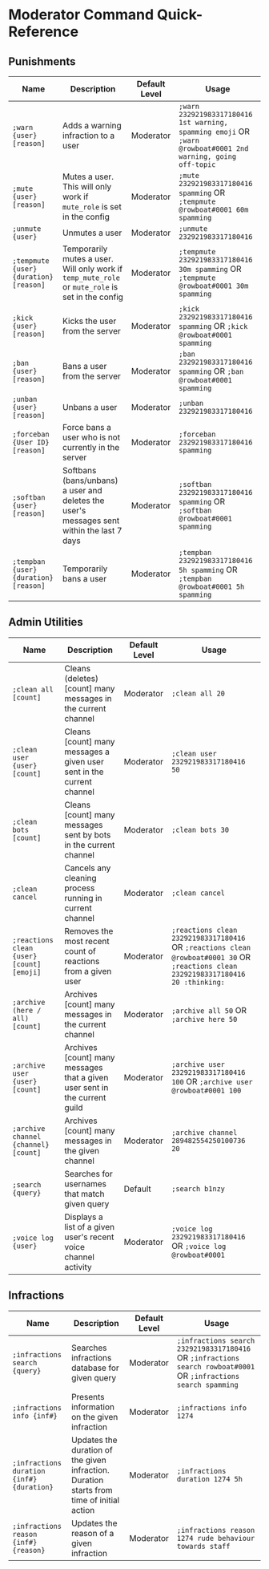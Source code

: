 # Moderator Command Quick-Reference

## Punishments

| Name | Description | Default Level | Usage |
|------|-------------|---------------|-------|
| `;warn {user} [reason]` | Adds a warning infraction to a user | Moderator | `;warn 232921983317180416 1st warning, spamming emoji` OR `;warn @rowboat#0001 2nd warning, going off-topic` |
| `;mute {user} [reason]` | Mutes a user. This will only work if `mute_role` is set in the config | Moderator | `;mute 232921983317180416 spamming` OR  `;tempmute @rowboat#0001 60m spamming` |
| `;unmute {user}` | Unmutes a user | Moderator | `;unmute 232921983317180416` |
| `;tempmute {user} {duration} [reason]` | Temporarily mutes a user. Will only work if `temp_mute_role` or `mute_role` is set in the config | Moderator | `;tempmute 232921983317180416 30m spamming` OR `;tempmute @rowboat#0001 30m spamming` |
| `;kick {user} [reason]` | Kicks the user from the server | Moderator | `;kick 232921983317180416 spamming` OR `;kick @rowboat#0001 spamming` |
| `;ban {user} [reason]` | Bans a user from the server | Moderator | `;ban 232921983317180416 spamming` OR `;ban @rowboat#0001 spamming` |
| `;unban {user} [reason]` | Unbans a user | Moderator | `;unban 232921983317180416` |
| `;forceban {User ID} [reason]` | Force bans a user who is not currently in the server | Moderator | `;forceban 232921983317180416 spamming` |
| `;softban {user} [reason]` | Softbans (bans/unbans) a user and deletes the user's messages sent within the last 7 days | Moderator | `;softban 232921983317180416 spamming` OR `;softban @rowboat#0001 spamming` |
| `;tempban {user} {duration} [reason]` | Temporarily bans a user | Moderator | `;tempban 232921983317180416 5h spamming` OR `;tempban @rowboat#0001 5h spamming` |


## Admin Utilities

| Name | Description | Default Level | Usage |
|------|-------------|---------------|-------|
| `;clean all [count]` | Cleans (deletes) [count] many messages in the current channel | Moderator | `;clean all 20` |
| `;clean user {user} [count]` | Cleans [count] many messages a given user sent in the current channel | Moderator | `;clean user 232921983317180416 50` |
| `;clean bots [count]` | Cleans [count] many messages sent by bots in the current channel | Moderator | `;clean bots 30` |
| `;clean cancel` | Cancels any cleaning process running in current channel | Moderator | `;clean cancel` |
| `;reactions clean {user} [count] [emoji]` | Removes the most recent count of reactions from a given user | Moderator | `;reactions clean 232921983317180416` OR `;reactions clean @rowboat#0001 30` OR `;reactions clean 232921983317180416 20 :thinking:` |
| `;archive (here / all) [count]` | Archives [count] many messages in the current channel | Moderator | `;archive all 50` OR `;archive here 50` |
| `;archive user {user} [count]` | Archives [count] many messages that a given user sent in the current guild | Moderator | `;archive user 232921983317180416 100` OR `;archive user @rowboat#0001 100` |
| `;archive channel {channel} [count]` | Archives [count] many messages in the given channel | Moderator | `;archive channel 289482554250100736 20` |
| `;search {query}` | Searches for usernames that match given query | Default | `;search b1nzy` |
| `;voice log {user}` | Displays a list of a given user's recent voice channel activity | Moderator | `;voice log 232921983317180416` OR `;voice log @rowboat#0001` |


## Infractions

| Name | Description | Default Level | Usage |
|------|-------------|---------------|-------|
| `;infractions search {query}` | Searches infractions database for given query | Moderator | `;infractions search 232921983317180416` OR `;infractions search rowboat#0001` OR `;infractions search spamming`
| `;infractions info {inf#}` | Presents information on the given infraction | Moderator | `;infractions info 1274`
| `;infractions duration {inf#} {duration}` | Updates the duration of the given infraction. Duration starts from time of initial action | Moderator | `;infractions duration 1274 5h` |
| `;infractions reason {inf#} {reason}` | Updates the reason of a given infraction | Moderator | `;infractions reason 1274 rude behaviour towards staff` |
